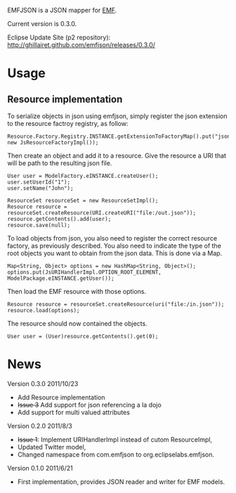 EMFJSON is a JSON mapper for [EMF](http://www.eclipse.org/emf).

Current version is 0.3.0.

Eclipse Update Site (p2 repository): http://ghillairet.github.com/emfjson/releases/0.3.0/

# Usage

## Resource implementation

To serialize objects in json using emfjson, simply register the json extension to the resource factroy registry, as follow:

    Resource.Factory.Registry.INSTANCE.getExtensionToFactoryMap().put("json", new JsResourceFactoryImpl());

Then create an object and add it to a resource. Give the resource a URI that will be path to the resulting json file.

    User user = ModelFactory.eINSTANCE.createUser();
    user.setUserId("1");
    user.setName("John");

    ResourceSet resourceSet = new ResourceSetImpl();
    Resource resource = resourceSet.createResource(URI.createURI("file:/out.json"));
    resource.getContents().add(user);
    resource.save(null);

To load objects from json, you also need to register the correct resource factory, as previously described. You also 
need to indicate the type of the root objects you want to obtain from the json data. This is done via a Map.


    Map<String, Object> options = new HashMap<String, Object>();
    options.put(JsURIHandlerImpl.OPTION_ROOT_ELEMENT, ModelPackage.eINSTANCE.getUser());

Then load the EMF resource with those options.
 
    Resource resource = resourceSet.createResource(uri("file:/in.json"));
    resource.load(options);

The resource should now contained the objects.

    User user = (User)resource.getContents().get(0);

# News #

Version 0.3.0 2011/10/23

*    Add Resource implementation
*    <del>Issue 3</del> Add support for json referencing a la dojo
*    Add support for multi valued attributes

Version 0.2.0 2011/8/3

*    <del>Issue 1</del>: Implement URIHandlerImpl instead of cutom ResourceImpl,
*    Updated Twitter model,
*    Changed namespace from com.emfjson to org.eclipselabs.emfjson.

Version 0.1.0 2011/6/21

*    First implementation, provides JSON reader and writer for EMF models.
